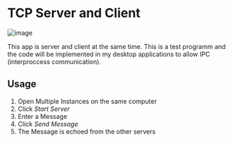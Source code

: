# TCP Server and Client

![image](https://github.com/user-attachments/assets/13763017-3958-49bc-ae4e-d775d2897bc3)

This app is server and client at the same time. This is a test programm and the code will be implemented in my desktop applications to allow IPC (interproccess communication).

## Usage 
1. Open Multiple Instances on the same computer
2. Click *Start Server*
3. Enter a Message
4. Click *Send Message*
5. The Message is echoed from the other servers
